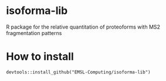 # isoforma-lib
R package for the relative quantitation of proteoforms with MS2 fragmentation patterns


# How to install 
`devtools::install_github("EMSL-Computing/isoforma-lib")`
